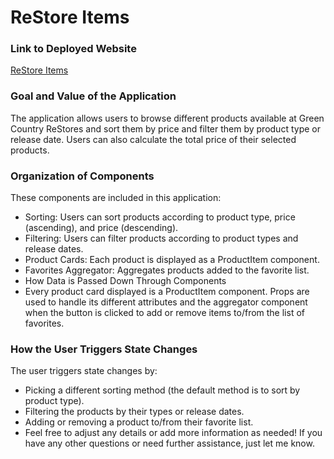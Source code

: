 # ReStore Items

### Link to Deployed Website
[ReStore Items](https://fantasticlion.github.io/ReStoreItems/)

### Goal and Value of the Application
The application allows users to browse different products available at Green Country ReStores and sort them by price and filter them by product type or release date. Users can also calculate the total price of their selected products.

### Organization of Components
These components are included in this application:

- Sorting: Users can sort products according to product type, price (ascending), and price (descending).
- Filtering: Users can filter products according to product types and release dates.
- Product Cards: Each product is displayed as a ProductItem component.
- Favorites Aggregator: Aggregates products added to the favorite list.
- How Data is Passed Down Through Components
- Every product card displayed is a ProductItem component. Props are used to handle its different attributes and the aggregator component when the button is clicked to add or remove items to/from the list of favorites.

### How the User Triggers State Changes
The user triggers state changes by:

- Picking a different sorting method (the default method is to sort by product type).
- Filtering the products by their types or release dates.
- Adding or removing a product to/from their favorite list.
- Feel free to adjust any details or add more information as needed! If you have any other questions or need further assistance, just let me know.
